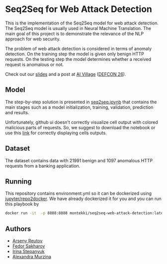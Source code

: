 # Seq2Seq for Web Attack Detection
This is the implementation of the Seq2Seq model for web attack detection. The Seq2Seq model is usually used in Neural Machine Translation. The main goal of this project is to demonstrate the relevance of the NLP approach for web security.


The problem of web attack detection is considered in terms of anomaly detection. On the training step the model is given only benign HTTP requests. On the testing step the model determines whether a received request is anomalous or not.

Check out our [slides](/slides/detecting_web_attacks_rnn.pdf) and a post at [AI Village](https://aivillage.org/posts/detecting-web-attacks-rnn/) ([DEFCON 26](https://www.defcon.org/)).

## Model
The step-by-step solution is presented in [seq2seq.ipynb](seq2seq.ipynb) that contains the main stages such as a model initialization, training, validation, prediction and results.

Unfortunately, github ui doesn't correctly visualize cell output with colored malicious parts of requests. So, we suggest to download the notebook or use this [link](https://nbviewer.jupyter.org/github/PositiveTechnologies/seq2seq-web-attack-detection/blob/master/seq2seq.ipynb) for correctly displaying cells outputs.


## Dataset
The dataset contains data with 21991 benign and 1097 anomalous HTTP requests from a banking application.


## Running

This repository contains environment.yml so it can be dockerized using [jupyter/repo2docker](https://github.com/jupyter/repo2docker). We have already dockerized it for you and you can run this playbook by

```bash
docker run -it  -p 8888:8888 montekki/seq2seq-web-attack-detection:latest  jupyter notebook --ip=0.0.0.0
```

## Authors

* [Arseny Reutov](https://github.com/Raz0r)
* [Fedor Sakharov](https://github.com/montekki)
* [Irina Stepanyuk](https://github.com/idstep)
* [Alexandra Murzina](https://github.com/amurzina)
